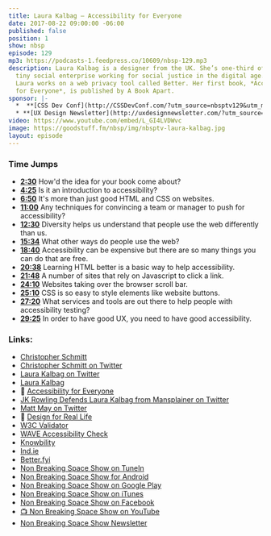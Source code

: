 ```yaml
---
title: Laura Kalbag — Accessibility for Everyone
date: 2017-08-22 09:00:00 -06:00
published: false
position: 1
show: nbsp
episode: 129
mp3: https://podcasts-1.feedpress.co/10609/nbsp-129.mp3
description: Laura Kalbag is a designer from the UK. She’s one-third of Ind.ie, a
  tiny social enterprise working for social justice in the digital age. At Ind.ie,
  Laura works on a web privacy tool called Better. Her first book, *Accessibility
  for Everyone*, is published by A Book Apart.
sponsor: |-
  *  **[CSS Dev Conf](http://CSSDevConf.com/?utm_source=nbsptv129&utm_medium=podcast&utm_campaign=cssdevconf2017)** — Conference dedicated to CSS and its super friend technologies like JavaScript, Sass, npm, and more. A limited supply of Early Bird Tickets now on sale. [Register now!](http://CSSDevConf.com/?utm_source=nbsptv129&utm_medium=podcast&utm_campaign=cssdevconf2017)
  * **[UX Design Newsletter](http://uxdesignnewsletter.com/?utm_source=nbsptv129&utm_medium=podcast&utm_campaign=uxdesignnewsletter)** — A weekly free newsletter containing a collection of tutorials, articles, and videos about front-end design and development, plus tips on how to bring better engagement to the multi-device world curated by Christopher Schmitt. [Sign up now!](http://uxdesignnewsletter.com/?utm_source=nbsptv129&utm_medium=podcast&utm_campaign=uxdesignnewsletter)
video: https://www.youtube.com/embed/L_GI4LVDWvc
image: https://goodstuff.fm/nbsp/img/nbsptv-laura-kalbag.jpg
layout: episode
---
```


### Time Jumps

* **[2:30](http://goodstuff.fm/nbsp/129#t=2:30)** How'd the idea for your book come about?
* **[4:25](http://goodstuff.fm/nbsp/129#t=4:25)** Is it an introduction to accessibility?
* **[6:50](http://goodstuff.fm/nbsp/129#t=6:50)** It's more than just good HTML and CSS on websites.
* **[11:00](http://goodstuff.fm/nbsp/129#t=11:00)** Any techniques for convincing a team or manager to push for accessibility?
* **[12:30](http://goodstuff.fm/nbsp/129#t=12:30)** Diversity helps us understand that people use the web differently than us.
* **[15:34](http://goodstuff.fm/nbsp/129#t=15:34)** What other ways do people use the web?
* **[18:40](http://goodstuff.fm/nbsp/129#t=18:40)** Accessibility can be expensive but there are so many things you can do that are free.
* **[20:38](http://goodstuff.fm/nbsp/129#t=20:38)** Learning HTML better is a basic way to help accessibility.
* **[21:48](http://goodstuff.fm/nbsp/129#t=21:48)** A number of sites that rely on Javascript to click a link.
* **[24:10](http://goodstuff.fm/nbsp/129#t=24:10)** Websites taking over the browser scroll bar.
* **[25:10](http://goodstuff.fm/nbsp/129#t=25:10)** CSS is so easy to style elements like website buttons.
* **[27:20](http://goodstuff.fm/nbsp/129#t=27:20)** What services and tools are out there to help people with accessibility testing?
* **[29:25](http://goodstuff.fm/nbsp/129#t=29:25)** In order to have good UX, you need to have good accessibility.


### Links:

* [Christopher Schmitt](http://Christopher.org)
* [Christopher Schmitt on Twitter](https://twitter.com/teleject)
* [Laura Kalbag on Twitter](https://twitter.com/laurakalbag)
* [Laura Kalbag](https://laurakalbag.com)
* 📘 [Accessibility for Everyone](https://abookapart.com/products/accessibility-for-everyone)
* [JK Rowling Defends Laura Kalbag from Mansplainer on Twitter](http://www.teenvogue.com/story/book-mansplaining-twitter)
* [Matt May on Twitter](https://twitter.com/mattmay)
* 📘 [Design for Real Life](https://abookapart.com/products/design-for-real-life)
* [W3C Validator](https://validator.w3.org)
* [WAVE Accessibility Check](http://wave.webaim.org)
* [Knowbility](https://www.knowbility.org)
* [Ind.ie](https://ind.ie)
* [Better.fyi](https://better.fyi)
* [Non Breaking Space Show on TuneIn](http://tunein.com/radio/Non-Breaking-Space-Show-p885155/)
* [Non Breaking Space Show for Android](http://subscribeonandroid.com/feeds.goodstuff.fm/nbsp)
* [Non Breaking Space Show on Google Play](https://playmusic.app.goo.gl/?ibi=com.google.PlayMusic&isi=691797987&ius=googleplaymusic&link=https://play.google.com/music/m/Iw5ik6iwalo5vmda5rqyrotdney?t%3DNon_Breaking_Space_Show%26pcampaignid%3DMKT-na-all-co-pr-mu-pod-16)
* [Non Breaking Space Show on iTunes](https://itunes.apple.com/ca/podcast/non-breaking-space-show/id507162981?mt=2&ign-mpt=uo%3D4)
* [Non Breaking Space Show on Facebook](https://www.facebook.com/nbsptv)
* [📺 Non Breaking Space Show on YouTube](https://www.youtube.com/channel/UC--mqA75V3CM8hxId0l7e_g?sub_confirmation=1)
* [Non Breaking Space Show Newsletter](http://newsletter.nonbreakingspace.tv/)
